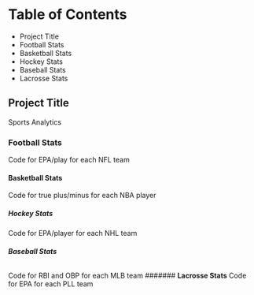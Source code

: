 # **Table of Contents**
- Project Title
- Football Stats
- Basketball Stats
- Hockey Stats 
- Baseball Stats
- Lacrosse Stats
## **Project Title**
Sports Analytics
### **Football Stats**
Code for EPA/play for each NFL team
#### **Basketball Stats**
Code for true plus/minus for each NBA player
##### **Hockey Stats**
Code for EPA/player for each NHL team
###### **Baseball Stats**
Code for RBI and OBP for each MLB team
####### **Lacrosse Stats**
Code for EPA for each PLL team 
